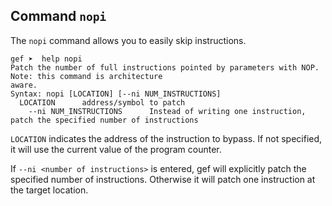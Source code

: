## Command `nopi`

The `nopi` command allows you to easily skip instructions.

```
gef ➤  help nopi
Patch the number of full instructions pointed by parameters with NOP. Note: this command is architecture
aware.
Syntax: nopi [LOCATION] [--ni NUM_INSTRUCTIONS]
  LOCATION      address/symbol to patch
    --ni NUM_INSTRUCTIONS      Instead of writing one instruction, patch the specified number of instructions
```

`LOCATION` indicates the address of the instruction to bypass. If not
specified, it will use the current value of the program counter.

If `--ni <number of instructions>` is entered, gef will explicitly patch the specified number of
instructions.  Otherwise it will patch one instruction at the target location.
